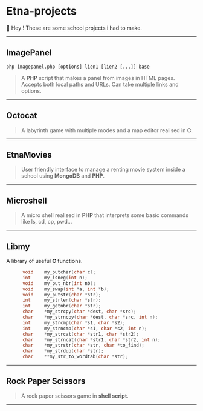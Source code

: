 Etna-projects
===================


:rabbit: Hey ! These are some school projects i had to make.

----------


ImagePanel
-------------
```php imagepanel.php [options] lien1 [lien2 [...]] base```

>A **PHP** script that makes a panel from images in HTML pages.
Accepts both local paths and URLs.
Can take multiple links and options.


----------


Octocat
-------------

>A labyrinth game with multiple modes and a map editor realised in **C**.

----------


EtnaMovies
-------------

>User friendly interface to manage a renting movie system inside a school using **MongoDB** and **PHP**. 

----------


Microshell
-------------

>A micro shell realised in **PHP** that interprets some basic commands like ls, cd, cp, pwd...

-----

Libmy
-------------

A library of  useful **C** functions.
```c	  
	  void    my_putchar(char c);
	  int     my_isneg(int n);
	  void    my_put_nbr(int nb);
	  void    my_swap(int *a, int *b);
	  void    my_putstr(char *str);
	  int     my_strlen(char *str);
	  int     my_getnbr(char *str);
	  char    *my_strcpy(char *dest, char *src);
	  char    *my_strncpy(char *dest, char *src, int n);
	  int     my_strcmp(char *s1, char *s2);
	  int     my_strncmp(char *s1, char *s2, int n);
	  char    *my_strcat(char *str1, char *str2);
	  char    *my_strncat(char *str1, char *str2, int n);
	  char    *my_strstr(char *str, char *to_find);
	  char    *my_strdup(char *str);
	  char    **my_str_to_wordtab(char *str);
```
----------


Rock Paper Scissors
-------------

>A rock paper scissors game in **shell script**.

----------
